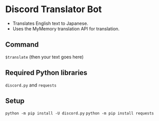 # Discord Translator Bot

- Translates English text to Japanese.
- Uses the MyMemory translation API for translation.

## Command

`$translate` (then your text goes here)

## Required Python libraries 

`discord.py` and `requests`

## Setup

`python -m pip install -U discord.py`
`python -m pip install requests`

